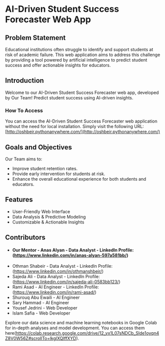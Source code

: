 # AI-Driven Student Success Forecaster Web App

## Problem Statement
Educational institutions often struggle to identify and support students at risk of academic failure. This web application aims to address this challenge by providing a tool powered by artificial intelligence to predict student success and offer actionable insights for educators.

## Introduction
Welcome to our AI-Driven Student Success Forecaster web app, developed by Our Team! Predict student success using AI-driven insights.

### How To Access
You can access the AI-Driven Student Success Forecaster web application without the need for local installation. Simply visit the following URL: [http://oshbeir.pythonanywhere.com/](http://oshbeir.pythonanywhere.com/)


## Goals and Objectives
Our Team aims to:
- Improve student retention rates.
- Provide early intervention for students at risk.
- Enhance the overall educational experience for both students and educators.

## Features
- User-Friendly Web Interface
- Data Analysis & Predictive Modeling
- Customizable & Actionable Insights

## Contributors
- #### Our Mentor - Anas Alyan - Data Analyst - LinkedIn Profile:(https://www.linkedin.com/in/anas-alyan-597a581bb/)
- Othman Shabeir - Data Analyst - LinkedIn Profile:(https://www.linkedin.com/in/othmanshbeir/)
- Sajeda Ali - Data Analyst - LinkedIn Profile: (https://www.linkedin.com/in/sajeda-ali-0583bb123/)
- Rami Asad - AI Engineer - LinkedIn Profile: (https://www.linkedin.com/in/rami-asad/) 
- Shurouq Abu Ewaili - AI Engineer
- Sary Hammad - AI Engineer
- Yousef Jedrini - Web Developer
- Islam Safia - Web Developer
  
Explore our data science and machine learning notebooks in Google Colab for in-depth analyses and model development. You can access them here(https://colab.research.google.com/drive/12_vx1L07sNDCb_Slde1oyqn4Z8V0W56Z#scrollTo=lkglXQIffXYD).

